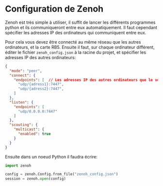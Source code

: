 # Configuration de Zenoh

Zenoh est très simple à utiliser, il suffit de lancer les différents programmes python et ils communiqueront entre eux automatiquement. Il faut cependant
spécifier les adresses IP des ordinateurs qui communiquent entre eux.

Pour cela vous devez être connecté au même réseau que les autres ordinateurs, et la carte RB5. Ensuite il faut, sur chaque ordinateur différent,
éditer le fichier `zenoh_config.json` à la racine du projet, et spécifier les adresses IP des autres ordinateurs:

```json
{
  "mode": "peer",
  "connect": {
    "endpoints": [  // Les adresses IP des autres ordinateurs que le votre, avec le port 7447 et le protocole udp
      "udp/{adress1}:7447",
      "udp/{adress2}:7447",
    ]
  },
  "listen": {
    "endpoints": [
      "udp/0.0.0.0:7447"
    ]
  },
  "scouting": {
    "multicast": {
      "enabled": true
    }
  }
}
```

Ensuite dans un noeud Python il faudra écrire:

```python
import zenoh

config = zenoh.Config.from_file("zenoh_config.json")
session = zenoh.open(config)
```

